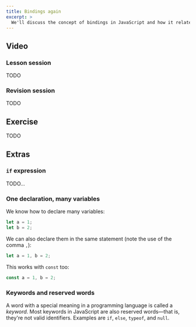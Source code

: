 ```yaml
---
title: Bindings again
excerpt: >
  We'll discuss the concept of bindings in JavaScript and how it relates to variables and objects.
---
```


## Video

### Lesson session

TODO

### Revision session

TODO

## Exercise

TODO

## Extras

### `if` expression

TODO...

### One declaration, many variables

We know how to declare many variables:

```js
let a = 1;
let b = 2;
```

We can also declare them in the same statement (note the use of the comma `,`):

```js
let a = 1, b = 2;
```

This works with `const` too:

```js
const a = 1, b = 2;
```

### Keywords and reserved words

A word with a special meaning in a programming language is called a <i>keyword</i>. Most keywords in JavaScript are also reserved words&mdash;that is, they're not valid identifiers. Examples are `if`, `else`, `typeof`, and `null`.
